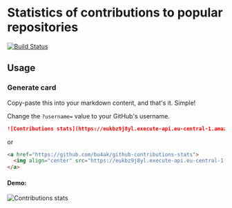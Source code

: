 # Statistics of contributions to popular repositories

[![Build Status](https://github.styleci.io/repos/302752463/shield?style=plastic)](https://github.styleci.io/repos/302752463)

## Usage

### Generate card

Copy-paste this into your markdown content, and that's it. Simple!

Change the `?username=` value to your GitHub's username.

```markdown
![Contributions stats](https://eukbz9j8yl.execute-api.eu-central-1.amazonaws.com/production?username=bu4ak)
```
or
```html
<a href="https://github.com/bu4ak/github-contributions-stats">
  <img align="center" src="https://eukbz9j8yl.execute-api.eu-central-1.amazonaws.com/production?username=bu4ak" />
</a>
```
#### Demo:
![Contributions stats](https://eukbz9j8yl.execute-api.eu-central-1.amazonaws.com/production?username=bu4ak)
